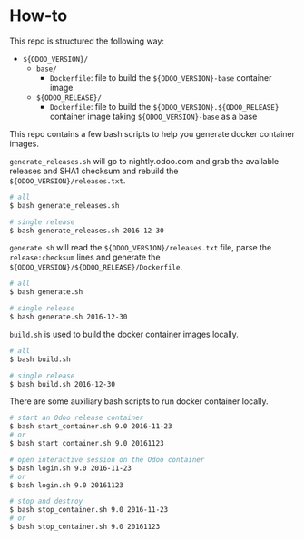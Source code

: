 # How-to

This repo is structured the following way:

- `${ODOO_VERSION}/`
  - `base/`
    - `Dockerfile`: file to build the `${ODOO_VERSION}-base` container image
  - `${ODOO_RELEASE}/`
    - `Dockerfile`: file to build the `${ODOO_VERSION}.${ODOO_RELEASE}` container image taking `${ODOO_VERSION}-base` as a base

This repo contains a few bash scripts to
help you generate docker container images.

`generate_releases.sh` will go to nightly.odoo.com and
grab the available releases and SHA1 checksum and
rebuild the `${ODOO_VERSION}/releases.txt`.

```bash
# all
$ bash generate_releases.sh

# single release
$ bash generate_releases.sh 2016-12-30
```

`generate.sh` will read the `${ODOO_VERSION}/releases.txt` file,
parse the `release:checksum` lines and
generate the `${ODOO_VERSION}/${ODOO_RELEASE}/Dockerfile`.

```bash
# all
$ bash generate.sh

# single release
$ bash generate.sh 2016-12-30
```

`build.sh` is used to build the docker container images locally.

```bash
# all
$ bash build.sh

# single release
$ bash build.sh 2016-12-30
```

There are some auxiliary bash scripts to run docker container locally.

```bash
# start an Odoo release container
$ bash start_container.sh 9.0 2016-11-23
# or
$ bash start_container.sh 9.0 20161123

# open interactive session on the Odoo container
$ bash login.sh 9.0 2016-11-23
# or
$ bash login.sh 9.0 20161123

# stop and destroy
$ bash stop_container.sh 9.0 2016-11-23
# or
$ bash stop_container.sh 9.0 20161123
```
